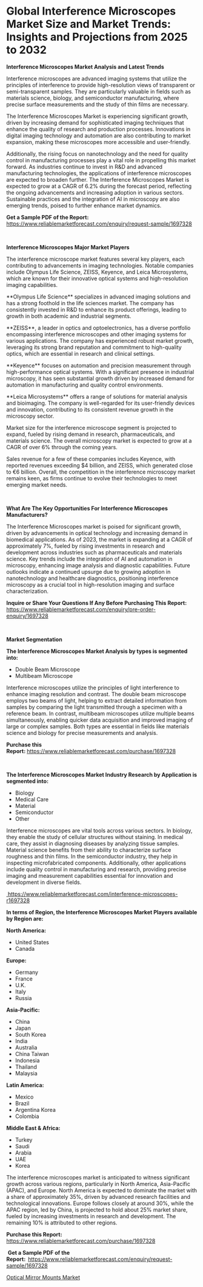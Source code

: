 <p><h1>Global Interference Microscopes Market Size and Market Trends: Insights and Projections from 2025 to 2032</h1></p><p><strong>Interference Microscopes Market Analysis and Latest Trends</strong></p>
<p><p>Interference microscopes are advanced imaging systems that utilize the principles of interference to provide high-resolution views of transparent or semi-transparent samples. They are particularly valuable in fields such as materials science, biology, and semiconductor manufacturing, where precise surface measurements and the study of thin films are necessary. </p><p>The Interference Microscopes Market is experiencing significant growth, driven by increasing demand for sophisticated imaging techniques that enhance the quality of research and production processes. Innovations in digital imaging technology and automation are also contributing to market expansion, making these microscopes more accessible and user-friendly. </p><p>Additionally, the rising focus on nanotechnology and the need for quality control in manufacturing processes play a vital role in propelling this market forward. As industries continue to invest in R&D and advanced manufacturing technologies, the applications of interference microscopes are expected to broaden further. The Interference Microscopes Market is expected to grow at a CAGR of 6.2% during the forecast period, reflecting the ongoing advancements and increasing adoption in various sectors. Sustainable practices and the integration of AI in microscopy are also emerging trends, poised to further enhance market dynamics.</p></p>
<p><strong>Get a Sample PDF of the Report:&nbsp;</strong> <a href="https://www.reliablemarketforecast.com/enquiry/request-sample/1697328?utm_campaign=2298&utm_medium=2&utm_source=Github&utm_content=ia&utm_term=16022025&utm_id=interference-microscopes">https://www.reliablemarketforecast.com/enquiry/request-sample/1697328</a></p>
<p>&nbsp;</p>
<p><strong>Interference Microscopes Major Market Players</strong></p>
<p><p>The interference microscope market features several key players, each contributing to advancements in imaging technologies. Notable companies include Olympus Life Science, ZEISS, Keyence, and Leica Microsystems, which are known for their innovative optical systems and high-resolution imaging capabilities.</p><p>**Olympus Life Science** specializes in advanced imaging solutions and has a strong foothold in the life sciences market. The company has consistently invested in R&D to enhance its product offerings, leading to growth in both academic and industrial segments.</p><p>**ZEISS**, a leader in optics and optoelectronics, has a diverse portfolio encompassing interference microscopes and other imaging systems for various applications. The company has experienced robust market growth, leveraging its strong brand reputation and commitment to high-quality optics, which are essential in research and clinical settings.</p><p>**Keyence** focuses on automation and precision measurement through high-performance optical systems. With a significant presence in industrial microscopy, it has seen substantial growth driven by increased demand for automation in manufacturing and quality control environments.</p><p>**Leica Microsystems** offers a range of solutions for material analysis and bioimaging. The company is well-regarded for its user-friendly devices and innovation, contributing to its consistent revenue growth in the microscopy sector.</p><p>Market size for the interference microscope segment is projected to expand, fueled by rising demand in research, pharmaceuticals, and materials science. The overall microscopy market is expected to grow at a CAGR of over 6% through the coming years.</p><p>Sales revenue for a few of these companies includes Keyence, with reported revenues exceeding $4 billion, and ZEISS, which generated close to €6 billion. Overall, the competition in the interference microscopy market remains keen, as firms continue to evolve their technologies to meet emerging market needs.</p></p>
<p>&nbsp;</p>
<p><strong>What Are The Key Opportunities For Interference Microscopes Manufacturers?</strong></p>
<p><p>The Interference Microscopes market is poised for significant growth, driven by advancements in optical technology and increasing demand in biomedical applications. As of 2023, the market is expanding at a CAGR of approximately 7%, fueled by rising investments in research and development across industries such as pharmaceuticals and materials science. Key trends include the integration of AI and automation in microscopy, enhancing image analysis and diagnostic capabilities. Future outlooks indicate a continued upsurge due to growing adoption in nanotechnology and healthcare diagnostics, positioning interference microscopy as a crucial tool in high-resolution imaging and surface characterization.</p></p>
<p><strong>Inquire or Share Your Questions If Any Before Purchasing This Report:</strong> <a href="https://www.reliablemarketforecast.com/enquiry/pre-order-enquiry/1697328?utm_campaign=2298&utm_medium=2&utm_source=Github&utm_content=ia&utm_term=16022025&utm_id=interference-microscopes">https://www.reliablemarketforecast.com/enquiry/pre-order-enquiry/1697328</a></p>
<p>&nbsp;</p>
<p><strong>Market Segmentation</strong></p>
<p><strong>The Interference Microscopes Market Analysis by types is segmented into:</strong></p>
<p><ul><li>Double Beam Microscope</li><li>Multibeam Microscope</li></ul></p>
<p><p>Interference microscopes utilize the principles of light interference to enhance imaging resolution and contrast. The double beam microscope employs two beams of light, helping to extract detailed information from samples by comparing the light transmitted through a specimen with a reference beam. In contrast, multibeam microscopes utilize multiple beams simultaneously, enabling quicker data acquisition and improved imaging of large or complex samples. Both types are essential in fields like materials science and biology for precise measurements and analysis.</p></p>
<p><strong>Purchase this Report:&nbsp;</strong><a href="https://www.reliablemarketforecast.com/purchase/1697328?utm_campaign=2298&utm_medium=2&utm_source=Github&utm_content=ia&utm_term=16022025&utm_id=interference-microscopes">https://www.reliablemarketforecast.com/purchase/1697328</a></p>
<p>&nbsp;</p>
<p><strong>The Interference Microscopes Market Industry Research by Application is segmented into:</strong></p>
<p><ul><li>Biology</li><li>Medical Care</li><li>Material</li><li>Semiconductor</li><li>Other</li></ul></p>
<p><p>Interference microscopes are vital tools across various sectors. In biology, they enable the study of cellular structures without staining. In medical care, they assist in diagnosing diseases by analyzing tissue samples. Material science benefits from their ability to characterize surface roughness and thin films. In the semiconductor industry, they help in inspecting microfabricated components. Additionally, other applications include quality control in manufacturing and research, providing precise imaging and measurement capabilities essential for innovation and development in diverse fields.</p></p>
<p><a href="https://www.reliablemarketforecast.com/interference-microscopes-r1697328?utm_campaign=2298&utm_medium=2&utm_source=Github&utm_content=ia&utm_term=16022025&utm_id=interference-microscopes">&nbsp;https://www.reliablemarketforecast.com/interference-microscopes-r1697328</a></p>
<p><strong>In terms of Region, the Interference Microscopes Market Players available by Region are:</strong></p>
<p>
    <p> <strong> North America: </strong>
        <ul>
            <li>United States</li>
            <li>Canada</li>
        </ul>
        </p> 
    <p> <strong> Europe: </strong>
        <ul>
            <li>Germany</li>
            <li>France</li>
            <li>U.K.</li>
            <li>Italy</li>
            <li>Russia</li>
        </ul>
        </p> 
    <p> <strong> Asia-Pacific: </strong>
        <ul>
            <li>China</li>
            <li>Japan</li>
            <li>South Korea</li>
            <li>India</li>
            <li>Australia</li>
            <li>China Taiwan</li>
            <li>Indonesia</li>
            <li>Thailand</li>
            <li>Malaysia</li>
        </ul>
        </p> 
    <p> <strong> Latin America: </strong>
        <ul>
            <li>Mexico</li>
            <li>Brazil</li>
            <li>Argentina Korea</li>
            <li>Colombia</li>
        </ul>
        </p> 
    <p> <strong> Middle East & Africa: </strong>
        <ul>
            <li>Turkey</li>
            <li>Saudi</li>
            <li>Arabia</li>
            <li>UAE</li>
            <li>Korea</li>
        </ul>
    </p>
    </p>
<p><p>The interference microscopes market is anticipated to witness significant growth across various regions, particularly in North America, Asia-Pacific (APAC), and Europe. North America is expected to dominate the market with a share of approximately 35%, driven by advanced research facilities and technological innovations. Europe follows closely at around 30%, while the APAC region, led by China, is projected to hold about 25% market share, fueled by increasing investments in research and development. The remaining 10% is attributed to other regions.</p></p>
<p><strong>Purchase this Report: </strong><a href="https://www.reliablemarketforecast.com/purchase/1697328?utm_campaign=2298&utm_medium=2&utm_source=Github&utm_content=ia&utm_term=16022025&utm_id=interference-microscopes">https://www.reliablemarketforecast.com/purchase/1697328</a></p>
<p>&nbsp;<strong>Get a Sample PDF of the Report:&nbsp;&nbsp;</strong><a href="https://www.reliablemarketforecast.com/enquiry/request-sample/1697328?utm_campaign=2298&utm_medium=2&utm_source=Github&utm_content=ia&utm_term=16022025&utm_id=interference-microscopes">https://www.reliablemarketforecast.com/enquiry/request-sample/1697328</a></p>
<p><strong></strong></p>
<p><p><a href="https://github.com/maclarensidney/Market-Research-Report-List-1/blob/main/optical-mirror-mounts-market.md?utm_campaign=2298&utm_medium=2&utm_source=Github&utm_content=ia&utm_term=16022025&utm_id=interference-microscopes">Optical Mirror Mounts Market</a></p></p>